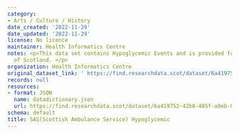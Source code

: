 ```yaml
---
category:
- Arts / Culture / History
date_created: '2022-11-29'
date_updated: '2022-11-29'
license: No licence
maintainer: Health Informatics Centre
notes: <p>This data set contains Hypoglycemic Events and is provided for the whole
  of Scotland. </p>
organization: Health Informatics Centre
original_dataset_link: ' https://find.researchdata.scot/dataset/6a419752-42b0-485f-a0eb-08baa820920a'
records: null
resources:
- format: JSON
  name: datadictionary.json
  url: https://find.researchdata.scot/dataset/6a419752-42b0-485f-a0eb-08baa820920a/resource/6a419752-42b0-485f-a0eb-08baa820920a/download/datadictionary.json
schema: default
title: SAS(Scottish Ambulance Service) Hypoglycemic
---
```


